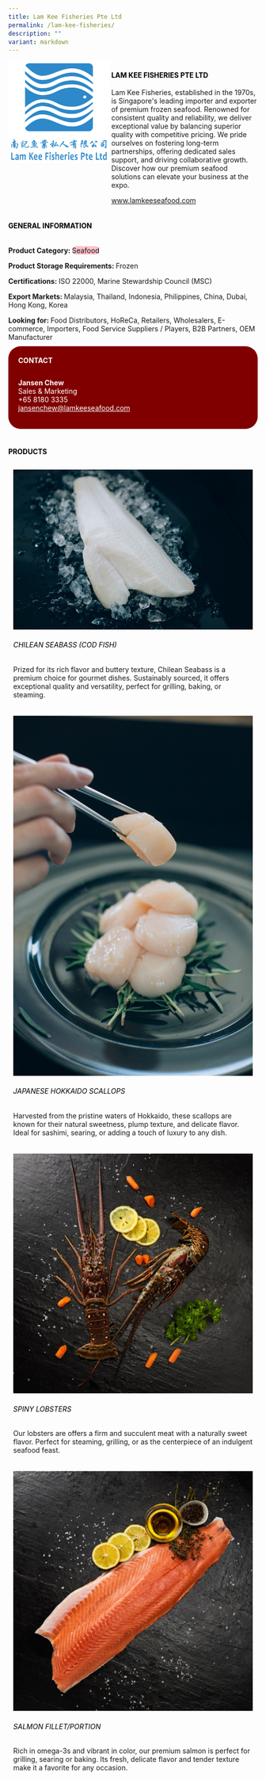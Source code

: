 ```yaml
---
title: Lam Kee Fisheries Pte Ltd
permalink: /lam-kee-fisheries/
description: ""
variant: markdown
---
```

<div class="flex-paragraph">
	<div style="display: flex; flex-wrap: wrap;" class="flex-container">
		<div style="flex: 1 1 40%; display: block;" class="card sgds">
			<img src="/images/Lam%20Kee%20Fisheries/lam_kee_fisheries_logo.png">
		</div>
		<div style="flex: 1 1 58%; display: block; margin-left: 3px" class="card-sgds">
			<h4 style="text-transform: uppercase; color: black;"><b>Lam Kee Fisheries Pte Ltd</b></h4>
			<p>Lam Kee Fisheries, established in the 1970s, is Singapore's leading importer and exporter of premium frozen seafood. Renowned for consistent quality and reliability, we deliver exceptional value by balancing superior quality with competitive pricing. We pride ourselves on fostering long-term partnerships, offering dedicated sales support, and driving collaborative growth. Discover how our premium seafood solutions can elevate your business at the expo.</p>
			<p><a target="_blank" href="https://www.lamkeeseafood.com">www.lamkeeseafood.com</a></p>
		</div>
	</div>
</div>

<h4 style="text-transform: uppercase; color: black;">
	<b>General Information</b>
</h4>
<div style="display: flex; flex-wrap: wrap;" class="flex-container">
	<div style="flex: 1 1 65%; display: block; align-self: stretch" class="card sgds">
		<div class="flex-paragraph">
			<p>
				<b>Product Category: </b>
				<span style="background-color: pink; border-radius: 10px;">Seafood</span>
			</p>
			<p>
				<b>Product Storage Requirements: </b>Frozen
			</p>
			<p>
				<b>Certifications: </b>ISO 22000, Marine Stewardship Council (MSC)
			</p>
			<p>
				<b>Export Markets: </b>Malaysia, Thailand, Indonesia, Philippines, China, Dubai, Hong Kong, Korea
			</p>
			<p style="margin-bottom: 10px;">
				<b>Looking for: </b>Food Distributors, HoReCa, Retailers, Wholesalers, E-commerce, Importers, Food Service Suppliers / Players, B2B Partners, OEM Manufacturer
			</p>
		</div>
	</div>
	<div style="flex: 1 1 35%; padding: 10px; display: block; background-color: maroon; border-radius: 25px; align-self: center;" class="card sgds">
		<h4 style="color: white; margin-top: 10px; margin-left: 10px;">CONTACT</h4>
		<div class="flex-paragraph">
			<p style="padding: 10px; color: white;">
				<b>Jansen Chew</b>
				<br>Sales &amp; Marketing<br>+65 8180 3335<br>
				<a style="color: white;" href="mailto:jansenchew@lamkeeseafood.com">jansenchew@lamkeeseafood.com</a>
			</p>
		</div>
	</div>
</div>
<br>
<h4 style="text-transform: uppercase; color: black;">
	<b>Products</b>
</h4>
<div style="display: flex; flex-wrap: wrap;">
	<div style="flex: 1 1 47%; margin: 10px; display: block;" class="card sgds">
		<div style="display: block;" class="flex-image">
			<img src="/images/Lam%20Kee%20Fisheries/lam_kee_fisheries_product_01.jpg">
		</div>
		<div class="flex-paragraph">
			<h6 style="text-transform: uppercase; color: black;">Chilean Seabass (Cod Fish)</h6>
			<p>Prized for its rich flavor and buttery texture, Chilean Seabass is a premium choice for gourmet dishes. Sustainably sourced, it offers exceptional quality and versatility, perfect for grilling, baking, or steaming.</p>
		</div>
	</div>
	<div style="flex: 1 1 47%; margin: 10px; display: block;" class="card sgds">
		<div style="display: block;" class="flex-image">
			<img src="/images/Lam%20Kee%20Fisheries/lam_kee_fisheries_product_02.jpg">
		</div>
		<div class="flex-paragraph">
			<h6 style="text-transform: uppercase; color: black;">Japanese Hokkaido Scallops</h6>
			<p>Harvested from the pristine waters of Hokkaido, these scallops are known for their natural sweetness, plump texture, and delicate flavor. Ideal for sashimi, searing, or adding a touch of luxury to any dish.</p>
		</div>
	</div>
	<div style="flex: 1 1 47%; margin: 10px; display: block;" class="card sgds">
		<div style="display: block;" class="flex-image">
			<img src="/images/Lam%20Kee%20Fisheries/lam_kee_fisheries_product_03.jpg">
		</div>
		<div class="flex-paragraph">
			<h6 style="text-transform: uppercase; color: black;">Spiny Lobsters</h6>
			<p>Our lobsters are offers a firm and succulent meat with a naturally sweet flavor. Perfect for steaming, grilling, or as the centerpiece of an indulgent seafood feast.</p>
		</div>
	</div>
	<div style="flex: 1 1 47%; margin: 10px; display: block;" class="card sgds">
		<div style="display: block;" class="flex-image">
			<img src="/images/Lam%20Kee%20Fisheries/lam_kee_fisheries_product_04.jpg">
		</div>
		<div class="flex-paragraph">
			<h6 style="text-transform: uppercase; color: black;">Salmon Fillet/Portion</h6>
			<p>Rich in omega-3s and vibrant in color, our premium salmon is perfect for grilling, searing or baking. Its fresh, delicate flavor and tender texture make it a favorite for any occasion.</p>
		</div>
	</div>
</div>